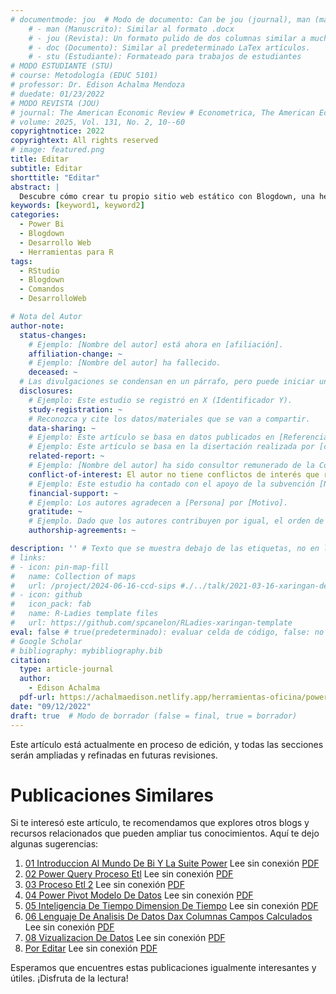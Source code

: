 ```yaml
---
# documentmode: jou  # Modo de documento: Can be jou (journal), man (manuscript), stu (student), or doc (document)
    # - man (Manuscrito): Similar al formato .docx
    # - jou (Revista): Un formato pulido de dos columnas similar a muchas revistas APA.
    # - doc (Documento): Similar al predeterminado LaTex artículos.
    # - stu (Estudiante): Formateado para trabajos de estudiantes
# MODO ESTUDIANTE (STU)
# course: Metodología (EDUC 5101)
# professor: Dr. Edison Achalma Mendoza
# duedate: 01/23/2022
# MODO REVISTA (JOU)
# journal: The American Economic Review # Econometrica, The American Economic Review, Revista de Economía, Revista de la CEPAL
# volume: 2025, Vol. 131, No. 2, 10--60
copyrightnotice: 2022
copyrightext: All rights reserved
# image: featured.png
title: Editar
subtitle: Editar
shorttitle: "Editar"
abstract: |
  Descubre cómo crear tu propio sitio web estático con Blogdown, una herramienta poderosa que combina R Markdown y Hugo. Aprende a usar comandos sencillos para personalizar, construir y alojar tu sitio web de manera fácil y rápida. ¡Comienza tu proyecto web hoy mismo!
keywords: [keyword1, keyword2]
categories:
  - Power Bi
  - Blogdown
  - Desarrollo Web
  - Herramientas para R
tags:
  - RStudio
  - Blogdown
  - Comandos
  - DesarrolloWeb

# Nota del Autor
author-note:
  status-changes: 
    # Ejemplo: [Nombre del autor] está ahora en [afiliación].
    affiliation-change: ~
    # Ejemplo: [Nombre del autor] ha fallecido.
    deceased: ~
  # Las divulgaciones se condensan en un párrafo, pero puede iniciar un campo con dos saltos de línea para separarlas: \n\nNew 
  disclosures:
    # Ejemplo: Este estudio se registró en X (Identificador Y).
    study-registration: ~
    # Reconozca y cite los datos/materiales que se van a compartir.
    data-sharing: ~
    # Ejemplo: Este artículo se basa en datos publicados en [Referencia].
    # Ejemplo: Este artículo se basa en la disertación realizada por [cita].
    related-report: ~
    # Ejemplo: [Nombre del autor] ha sido consultor remunerado de la Corporación X, que ha financiado este estudio.
    conflict-of-interest: El autor no tiene conflictos de interés que revelar.
    # Ejemplo: Este estudio ha contado con el apoyo de la subvención [Número de subvención] de [Fuente de financiación].
    financial-support: ~
    # Ejemplo: Los autores agradecen a [Persona] por [Motivo].
    gratitude: ~
    # Ejemplo. Dado que los autores contribuyen por igual, el orden de autoría se determinó mediante el lanzamiento de una moneda al aire.
    authorship-agreements: ~

description: '' # Texto que se muestra debajo de las etiquetas, no en la página del listado
# links:
# - icon: pin-map-fill
#   name: Collection of maps
#   url: /project/2024-06-16-ccd-sips #./../talk/2021-03-16-xaringan-deploy-demo/
# - icon: github
#   icon_pack: fab
#   name: R-Ladies template files
#   url: https://github.com/spcanelon/RLadies-xaringan-template
eval: false # true(predeterminado): evaluar celda de código, false: no evaluar la celda de código
# Google Scholar
# bibliography: mybibliography.bib
citation:
  type: article-journal
  author:
    - Edison Achalma
  pdf-url: https://achalmaedison.netlify.app/herramientas-oficina/power-bi/2022-09-12-01-introduccion-al-mundo-de-bi-y-la-suite-power/index.pdf
date: "09/12/2022"
draft: true  # Modo de borrador (false = final, true = borrador)
---
```













Este artículo está actualmente en proceso de edición, y todas las secciones serán ampliadas y refinadas en futuras revisiones.


# Publicaciones Similares

Si te interesó este artículo, te recomendamos que explores otros blogs y recursos relacionados que pueden ampliar tus conocimientos. Aquí te dejo algunas sugerencias:


1. [01 Introduccion Al Mundo De Bi Y La Suite Power](https://achalmaedison.netlify.app/herramientas-oficina/power-bi/2022-09-12-01-introduccion-al-mundo-de-bi-y-la-suite-power) Lee sin conexión [PDF](https://achalmaedison.netlify.app/herramientas-oficina/power-bi/2022-09-12-01-introduccion-al-mundo-de-bi-y-la-suite-power/index.pdf)
2. [02 Power Query Proceso Etl](https://achalmaedison.netlify.app/herramientas-oficina/power-bi/2022-09-19-02-power-query-proceso-etl) Lee sin conexión [PDF](https://achalmaedison.netlify.app/herramientas-oficina/power-bi/2022-09-19-02-power-query-proceso-etl/index.pdf)
3. [03 Proceso Etl 2](https://achalmaedison.netlify.app/herramientas-oficina/power-bi/2022-09-26-03-proceso-etl-2) Lee sin conexión [PDF](https://achalmaedison.netlify.app/herramientas-oficina/power-bi/2022-09-26-03-proceso-etl-2/index.pdf)
4. [04 Power Pivot Modelo De Datos](https://achalmaedison.netlify.app/herramientas-oficina/power-bi/2022-10-03-04-power-pivot-modelo-de-datos) Lee sin conexión [PDF](https://achalmaedison.netlify.app/herramientas-oficina/power-bi/2022-10-03-04-power-pivot-modelo-de-datos/index.pdf)
5. [05 Inteligencia De Tiempo Dimension De Tiempo](https://achalmaedison.netlify.app/herramientas-oficina/power-bi/2022-10-10-05-inteligencia-de-tiempo-dimension-de-tiempo) Lee sin conexión [PDF](https://achalmaedison.netlify.app/herramientas-oficina/power-bi/2022-10-10-05-inteligencia-de-tiempo-dimension-de-tiempo/index.pdf)
6. [06 Lenguaje De Analisis De Datos Dax Columnas Campos Calculados](https://achalmaedison.netlify.app/herramientas-oficina/power-bi/2022-10-17-06-lenguaje-de-analisis-de-datos-dax-columnas-campos-calculados) Lee sin conexión [PDF](https://achalmaedison.netlify.app/herramientas-oficina/power-bi/2022-10-17-06-lenguaje-de-analisis-de-datos-dax-columnas-campos-calculados/index.pdf)
7. [08 Vizualizacion De Datos](https://achalmaedison.netlify.app/herramientas-oficina/power-bi/2022-10-24-08-vizualizacion-de-datos) Lee sin conexión [PDF](https://achalmaedison.netlify.app/herramientas-oficina/power-bi/2022-10-24-08-vizualizacion-de-datos/index.pdf)
8. [Por Editar](https://achalmaedison.netlify.app/herramientas-oficina/power-bi/2024-03-31-por-editar) Lee sin conexión [PDF](https://achalmaedison.netlify.app/herramientas-oficina/power-bi/2024-03-31-por-editar/index.pdf)


Esperamos que encuentres estas publicaciones igualmente interesantes y útiles. ¡Disfruta de la lectura!

